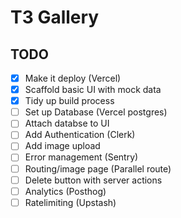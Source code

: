 # T3 Gallery

## TODO

- [x] Make it deploy (Vercel)
- [x] Scaffold basic UI with mock data
- [x] Tidy up build process
- [ ] Set up Database (Vercel postgres)
- [ ] Attach databse to UI
- [ ] Add Authentication (Clerk)
- [ ] Add image upload
- [ ] Error management (Sentry)
- [ ] Routing/image page (Parallel route)
- [ ] Delete button with server actions
- [ ] Analytics (Posthog)
- [ ] Ratelimiting (Upstash)

